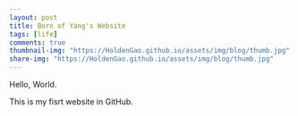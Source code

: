 ```yaml
---
layout: post
title: Born of Yang's Website
tags: [life]
comments: true
thumbnail-img: "https://HoldenGao.github.io/assets/img/blog/thumb.jpg"
share-img: "https://HoldenGao.github.io/assets/img/blog/thumb.jpg"
---
```


Hello, World.

This is my fisrt website in GitHub.
